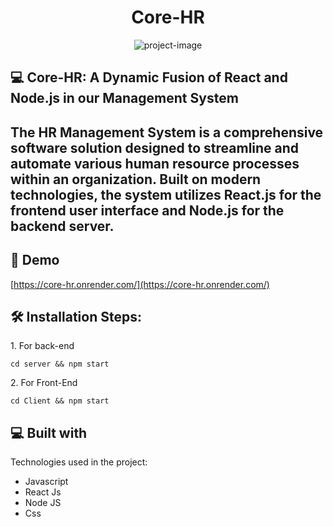 

<h1 align="center" id="title">Core-HR</h1>

<p align="center"><img src="https://socialify.git.ci/sachin2527/Core-HR/image?description=1&amp;descriptionEditable=Human%20Resource%20Management%20System%20built%20in%20React%20JS&amp;language=1&amp;name=1&amp;owner=1&amp;pattern=Floating%20Cogs&amp;theme=Light" alt="project-image"></p>

<h2> 💻 Core-HR: A Dynamic Fusion of React and Node.js in our Management System<h2/>
  <p> The HR Management System is a comprehensive software solution designed to streamline and automate various human resource processes within an organization. Built on modern technologies, the system utilizes React.js for the frontend user interface and Node.js for the backend server.</p>
<h2>🚀 Demo</h2>

[https://core-hr.onrender.com/](https://core-hr.onrender.com/)

<h2>🛠️ Installation Steps:</h2>

<p>1. For back-end</p>

```
cd server && npm start
```

<p>2. For Front-End</p>

```
cd Client && npm start 
```

  
  
<h2>💻 Built with</h2>

Technologies used in the project:

*   Javascript
*   React Js
*   Node JS
*   Css
